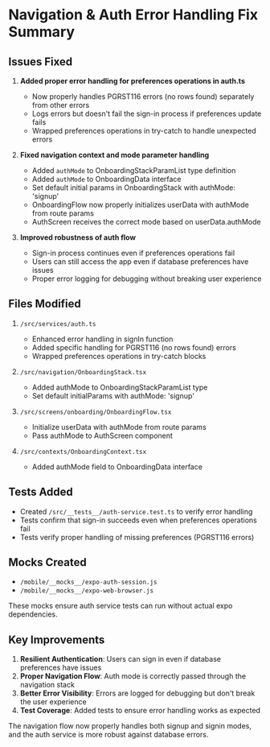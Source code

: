 # Navigation & Auth Error Handling Fix Summary

## Issues Fixed

1. **Added proper error handling for preferences operations in auth.ts**
   - Now properly handles PGRST116 errors (no rows found) separately from other errors
   - Logs errors but doesn't fail the sign-in process if preferences update fails
   - Wrapped preferences operations in try-catch to handle unexpected errors

2. **Fixed navigation context and mode parameter handling**
   - Added `authMode` to OnboardingStackParamList type definition
   - Added `authMode` to OnboardingData interface
   - Set default initial params in OnboardingStack with authMode: 'signup'
   - OnboardingFlow now properly initializes userData with authMode from route params
   - AuthScreen receives the correct mode based on userData.authMode

3. **Improved robustness of auth flow**
   - Sign-in process continues even if preferences operations fail
   - Users can still access the app even if database preferences have issues
   - Proper error logging for debugging without breaking user experience

## Files Modified

1. `/src/services/auth.ts`
   - Enhanced error handling in signIn function
   - Added specific handling for PGRST116 (no rows found) errors
   - Wrapped preferences operations in try-catch blocks

2. `/src/navigation/OnboardingStack.tsx`
   - Added authMode to OnboardingStackParamList type
   - Set default initialParams with authMode: 'signup'

3. `/src/screens/onboarding/OnboardingFlow.tsx`
   - Initialize userData with authMode from route params
   - Pass authMode to AuthScreen component

4. `/src/contexts/OnboardingContext.tsx`
   - Added authMode field to OnboardingData interface

## Tests Added

- Created `/src/__tests__/auth-service.test.ts` to verify error handling
- Tests confirm that sign-in succeeds even when preferences operations fail
- Tests verify proper handling of missing preferences (PGRST116 errors)

## Mocks Created

- `/mobile/__mocks__/expo-auth-session.js`
- `/mobile/__mocks__/expo-web-browser.js`

These mocks ensure auth service tests can run without actual expo dependencies.

## Key Improvements

1. **Resilient Authentication**: Users can sign in even if database preferences have issues
2. **Proper Navigation Flow**: Auth mode is correctly passed through the navigation stack
3. **Better Error Visibility**: Errors are logged for debugging but don't break the user experience
4. **Test Coverage**: Added tests to ensure error handling works as expected

The navigation flow now properly handles both signup and signin modes, and the auth service is more robust against database errors.
